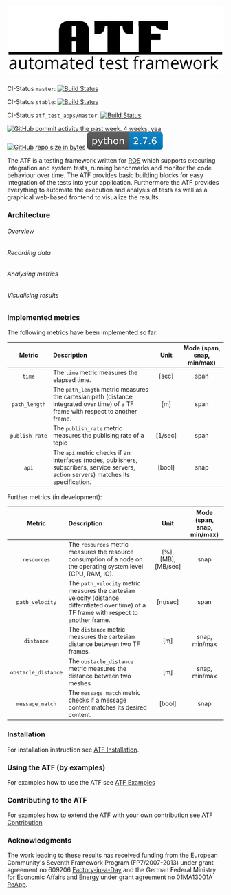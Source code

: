 ![ATF](badges/atf.png)
================================

CI-Status ```master```: [![Build Status](https://travis-ci.org/ipa-fmw/atf.svg?branch=master)](https://travis-ci.org/ipa-fmw/atf)

CI-Status ```stable```: [![Build Status](https://travis-ci.org/ipa-fmw/atf.svg?branch=stable)](https://travis-ci.org/ipa-fmw/atf)

CI-Status ```atf_test_apps/master```: [![Build Status](https://travis-ci.org/ipa-fmw/atf_test_apps.svg?branch=master)](https://travis-ci.org/ipa-fmw/atf_test_apps)

[![GitHub commit activity the past week, 4 weeks, yea](https://img.shields.io/github/commit-activity/4w/ipa-flg-ma/atf.svg)](https://github.com/ipa-flg-ma/atf)
[![GitHub repo size in bytes](https://img.shields.io/github/repo-size/ipa-flg-ma/atf.svg)](https://github.com/ipa-flg-ma/atf)
![Python Version](badges/python-2.7.6-blue.svg)

The ATF is a testing framework written for [ROS](http://www.ros.org/) which supports executing integration and system tests, running benchmarks and monitor the code behaviour over time. The ATF provides basic building blocks for easy integration of the tests into your application. Furthermore the ATF provides everything to automate the execution and analysis of tests as well as a graphical web-based frontend to visualize the results.

### Architecture
###### Overview
###### Recording data
###### Analysing metrics
###### Visualising results
### Implemented metrics
The following metrics have been implemented so far:

| Metric        | Description   | Unit  | Mode (span, snap, min/max) |
|:-------------:|:--------------|:-----:|:--------------------------:|
| ```time```    | The ```time``` metric measures the elapsed time. | [sec] | span |
| ```path_length```      | The ```path_length``` metric measures the cartesian path (distance integrated over time) of a TF frame with respect to another frame.    |  [m] | span |
| ```publish_rate``` | The ```publish_rate``` metric measures the publising rate of a topic   | [1/sec] | span |
| ```api``` | The ```api``` metric checks if an interfaces (nodes, publishers, subscribers, service servers, action servers) matches its specification. | [bool] | snap |

Further metrics (in development):

| Metric        | Description   | Unit  | Mode (span, snap, min/max) |
|:-------------:|:--------------|:-----:|:--------------------------:|
| ```resources```    | The ```resources``` metric measures the resource consumption of a node on the operating system level (CPU, RAM, IO). | [%], [MB], [MB/sec] | snap |
| ```path_velocity```      | The ```path_velocity``` metric measures the cartesian velocity (distance differntiated over time) of a TF frame with respect to another frame.    |  [m/sec] | span |
| ```distance```      | The ```distance``` metric measures the cartesian distance between two TF frames.    |  [m] | snap, min/max |
| ```obstacle_distance``` | The ```obstacle_distance``` metric measures the distance between two meshes   | [m] | snap, min/max |
| ```message_match``` | The ```message_match``` metric checks if a message content matches its desired content. | [bool] | snap |

### Installation
For installation instruction see [ATF Installation](https://gitlab.cc-asp.fraunhofer.de/flg-ma/atf/blob/master/doc/Installation.md).

### Using the ATF (by examples)
For examples how to use the ATF see [ATF Examples](https://gitlab.cc-asp.fraunhofer.de/flg-ma/atf/blob/master/doc/Examples.md)

### Contributing to the ATF
For examples how to extend the ATF with your own contribution see [ATF Contribution](https://gitlab.cc-asp.fraunhofer.de/flg-ma/atf/blob/master/doc/Contribution.md)

### Acknowledgments
The work leading to these results has received funding from the European Community's Seventh Framework Program (FP7/2007-2013) under grant agreement no 609206 [Factory-in-a-Day](http://www.factory-in-a-day.eu/) and the German Federal Ministry for Economic Affairs and Energy under grant agreement no 01MA13001A [ReApp](http://www.reapp-projekt.de/).
